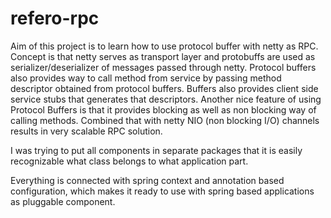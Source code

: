 refero-rpc
======

Aim of this project is to learn how to use protocol buffer with netty as RPC. Concept is that netty serves as transport layer and protobuffs are used as serializer/deserializer of messages passed through netty. Protocol buffers also provides way to call method from service by passing method descriptor obtained from protocol buffers. Buffers also provides client side service stubs that generates that descriptors. Another nice feature of using Protocol Buffers is that it provides blocking as well as non blocking way of calling methods. Combined that with netty NIO (non blocking I/O) channels results in very scalable RPC solution.

I was trying to put all components in separate packages that it is easily recognizable what class belongs to what application part.

Everything is connected with spring context and annotation based configuration, which makes it ready to use with spring based applications as pluggable component.

